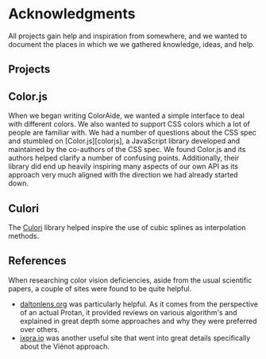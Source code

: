 # Acknowledgments

All projects gain help and inspiration from somewhere, and we wanted to document the places in which we we gathered
knowledge, ideas, and help.

## Projects

## Color.js

When we began writing ColorAide, we wanted a simple interface to deal with different colors. We also wanted to support
CSS colors which a lot of people are familiar with. We had a number of questions about the CSS spec and stumbled on
[Color.js][colorjs], a JavaScript library developed and maintained by the co-authors of the CSS spec. We found Color.js
and its authors helped clarify a number of confusing points. Additionally, their library did end up heavily inspiring
many aspects of our own API as its approach very much aligned with the direction we had already started down.

## Culori

The [Culori](https://culorjs.org) library helped inspire the use of cubic splines as interpolation methods.

## References

When researching color vision deficiencies, aside from the usual scientific papers, a couple of sites were found to be
quite helpful.

- [daltonlens.org](https://daltonlens.org/) was particularly helpful. As it comes from the perspective of an actual
  Protan, it provided reviews on various algorithm's and explained in great depth some approaches and why they were
  preferred over others.
- [ixora.io](https://ixora.io/projects/colorblindness/color-blindness-simulation-research/) was another useful site
  that went into great details specifically about the Viénot approach.
